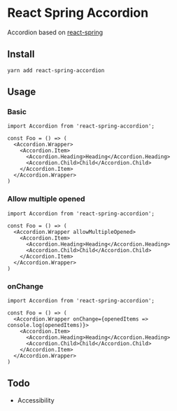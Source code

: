 # React Spring Accordion

Accordion based on [react-spring](https://github.com/react-spring/react-spring)

## Install

```
yarn add react-spring-accordion
```

## Usage

### Basic

```
import Accordion from 'react-spring-accordion';

const Foo = () => (
  <Accordion.Wrapper>
    <Accordion.Item>
      <Accordion.Heading>Heading</Accordion.Heading>
      <Accordion.Child>Child</Accordion.Child>
    </Accordion.Item>
  </Accordion.Wrapper>
)
```

### Allow multiple opened

```
import Accordion from 'react-spring-accordion';

const Foo = () => (
  <Accordion.Wrapper allowMultipleOpened>
    <Accordion.Item>
      <Accordion.Heading>Heading</Accordion.Heading>
      <Accordion.Child>Child</Accordion.Child>
    </Accordion.Item>
  </Accordion.Wrapper>
)
```

### onChange

```
import Accordion from 'react-spring-accordion';

const Foo = () => (
  <Accordion.Wrapper onChange={openedItems => console.log(openedItems)}>
    <Accordion.Item>
      <Accordion.Heading>Heading</Accordion.Heading>
      <Accordion.Child>Child</Accordion.Child>
    </Accordion.Item>
  </Accordion.Wrapper>
)
```

## Todo

- Accessibility